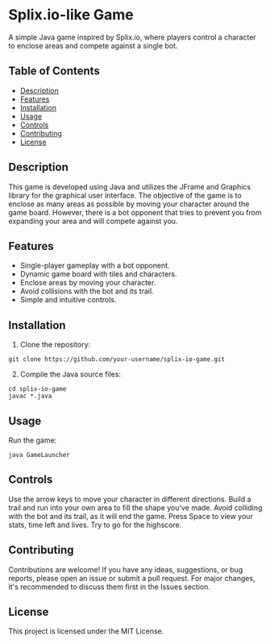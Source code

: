 # Splix.io-like Game

A simple Java game inspired by Splix.io, where players control a character to enclose areas and compete against a single bot.

## Table of Contents

- [Description](#description)
- [Features](#features)
- [Installation](#installation)
- [Usage](#usage)
- [Controls](#controls)
- [Contributing](#contributing)
- [License](#license)

## Description

This game is developed using Java and utilizes the JFrame and Graphics library for the graphical user interface. The objective of the game is to enclose as many areas as possible by moving your character around the game board. However, there is a bot opponent that tries to prevent you from expanding your area and will compete against you.

## Features

- Single-player gameplay with a bot opponent.
- Dynamic game board with tiles and characters.
- Enclose areas by moving your character.
- Avoid collisions with the bot and its trail.
- Simple and intuitive controls.

## Installation

1. Clone the repository:

```shell
git clone https://github.com/your-username/splix-io-game.git
```

2. Compile the Java source files:

```shell
cd splix-io-game
javac *.java
```

## Usage
Run the game:

```shell
java GameLauncher
```

## Controls
Use the arrow keys to move your character in different directions.
Build a trail and run into your own area to fill the shape you've made.
Avoid colliding with the bot and its trail, as it will end the game.
Press Space to view your stats, time left and lives.
Try to go for the highscore.

## Contributing
Contributions are welcome! If you have any ideas, suggestions, or bug reports, please open an issue or submit a pull request. For major changes, it's recommended to discuss them first in the Issues section.

## License
This project is licensed under the MIT License.
